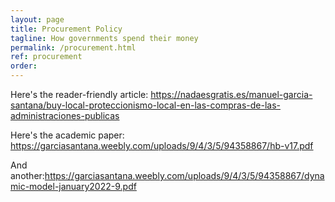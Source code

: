 ```yaml
---
layout: page
title: Procurement Policy
tagline: How governments spend their money
permalink: /procurement.html
ref: procurement
order:
---
```


Here's the reader-friendly article: https://nadaesgratis.es/manuel-garcia-santana/buy-local-proteccionismo-local-en-las-compras-de-las-administraciones-publicas

Here's the academic paper: https://garciasantana.weebly.com/uploads/9/4/3/5/94358867/hb-v17.pdf

And another:https://garciasantana.weebly.com/uploads/9/4/3/5/94358867/dynamic-model-january2022-9.pdf
